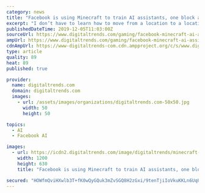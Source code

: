 ```yaml
---
category: news
title: "Facebook is using Minecraft to train AI assistants, one block at a time"
excerpt: "I don’t have to learn how to move from a location to a location, I don’t have to learn how to destroy a block or build something,” Arthur Szlam, Head of the Minecraft AI Project at Facebook Research, told Digital Trends. “On the other hand ..."
publishedDateTime: 2019-12-05T11:03:00Z
sourceUrl: https://www.digitaltrends.com/gaming/facebook-minecraft-ai-assistants-machine-learning/
ampUrl: https://www.digitaltrends.com/gaming/facebook-minecraft-ai-assistants-machine-learning/?amp
cdnAmpUrl: https://www-digitaltrends-com.cdn.ampproject.org/c/s/www.digitaltrends.com/gaming/facebook-minecraft-ai-assistants-machine-learning/?amp
type: article
quality: 89
heat: 89
published: true

provider:
  name: digitaltrends.com
  domain: digitaltrends.com
  images:
    - url: /assets/images/organizations/digitaltrends.com-50x50.jpg
      width: 50
      height: 50

topics:
  - AI
  - Facebook AI

images:
  - url: https://icdn2.digitaltrends.com/image/digitaltrends/minecraft-15-1200x630-c-ar1.91.jpg
    width: 1200
    height: 630
    title: "Facebook is using Minecraft to train AI assistants, one block at a time"

secured: "HOWfmQviHXwlb3T+fK0wQyGQuk3mZvSGQ8H2zGxi/9tenTjiIoVkuKKLn6UqUoOyK9y2/k58LUfiOsgabZmyISXsYxR1b9mPMssrc3JhHbfqHP2TTRpoN4fbbMmEkROQQgYqrJOW2Xda/UvWg94BxSdzBMhgXpRWyZfueuI+cjWGsIj76yABuTCBATRsBLaiiVUAFMkz7DelNSdJRg2gC1cdkMX9GhVsK6xAyXi5V7S9qh0+7kr8A9Xbsv+XljoLwj7wt5WRXliRYFwdi72XrA==;pS+OGtrjUbLG6nIXgTuF7A=="
---
```


